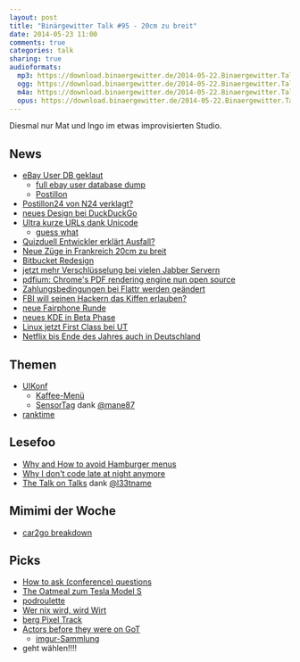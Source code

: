 ```yaml
---
layout: post
title: "Binärgewitter Talk #95 - 20cm zu breit"
date: 2014-05-23 11:00
comments: true
categories: talk
sharing: true
audioformats:
  mp3: https://download.binaergewitter.de/2014-05-22.Binaergewitter.Talk.95.mp3
  ogg: https://download.binaergewitter.de/2014-05-22.Binaergewitter.Talk.95.ogg
  m4a: https://download.binaergewitter.de/2014-05-22.Binaergewitter.Talk.95.m4a
  opus: https://download.binaergewitter.de/2014-05-22.Binaergewitter.Talk.95.opus
---
```

Diesmal nur Mat und Ingo im etwas improvisierten Studio.

## News
- [eBay User DB geklaut](http://www.heise.de/newsticker/meldung/Angriff-auf-eBay-Datenbank-Nutzer-sollen-Passwort-aendern-2195127.html)
    * [full ebay user database dump](http://pastebin.com/vmvjGw3N)
    * [Postillon](http://www.der-postillon.com/2014/05/top-zustand-gerne-wieder-hacker.html)
- [Postillon24 von N24 verklagt?](https://www.youtube.com/watch?v=1f-lbizqvIg&list=UUIIVvAp6DP3a2MmoIuIjvQA)
- [neues Design bei DuckDuckGo](http://www.heise.de/newsticker/meldung/DuckDuckGo-Suchmaschine-mit-neuem-Design-2194466.html)
- [Ultra kurze URLs dank Unicode](http://9m.no/)
    * [guess what](http://9m.no/%E4%BC%AA%EB%AA%A2)
- [Quizduell Entwickler erklärt Ausfall?](http://www.grandcentrix.net/2014/05/20/blog/news/quizduell-im-ersten-fragen-und-antworten-zur-technik/)
- [Neue Züge in Frankreich 20cm zu breit](http://www.sueddeutsche.de/auto/franzoesische-zuege-zu-breit-fuer-bahnsteige-problem-ein-bisschen-zu-spaet-entdeckt-1.1970982)
- [Bitbucket Redesign](http://blog.bitbucket.org/2014/05/20/introducing-the-new-fluid-width-bitbucket/)
- [jetzt mehr Verschlüsselung bei vielen Jabber Servern](http://www.heise.de/newsticker/meldung/Startschuss-fuer-Chat-Verschluesselung-bei-XMPP-Jabber-2193419.html)
- [pdfium: Chrome's PDF rendering engine nun open source](https://code.google.com/p/pdfium/)
- [Zahlungsbedingungen bei Flattr werden geändert](http://blog.flattr.net/2014/05/time-for-change-payments/)
- [FBI will seinen Hackern das Kiffen erlauben?](http://www.golem.de/news/cyberspionage-fbi-will-fuer-seine-hacker-das-strikte-kiffer-verbot-aufheben-1405-106631.html)
- [neue Fairphone Runde](https://www.fairphone.com/)
- [neues KDE in Beta Phase](http://kde.org/announcements/announce-plasma-next-beta1.php)
- [Linux jetzt First Class bei UT](https://www.unrealengine.com/blog/unreal-engine-4-and-linux)
- [Netflix bis Ende des Jahres auch in Deutschland](http://www.heise.de/newsticker/meldung/Online-Videodienst-Netflix-startet-in-Deutschland-2194383.html)

## Themen
- [UIKonf](http://uikonf.com/)
    * [Kaffee-Menü](https://twitter.com/ranterle/status/466505499119460352)
    * [SensorTag](http://www.ti.com/ww/en/wireless_connectivity/sensortag/index.shtml?DCMP=sensortag&HQS=sensortag-bn) dank [@mane87](https://twitter.com/mane87)
- [ranktime](http://rankti.me)

## Lesefoo
- [Why and How to avoid Hamburger menus](http://lmjabreu.com/post/why-and-how-to-avoid-hamburger-menus/)
- [Why I don't code late at night anymore](http://inessential.com/2014/05/16/why_i_dont_code_late_at_night_anymore)
- [The Talk on Talks](http://zachholman.com/talk/the-talk-on-talks/) dank [@l33tname](https://twitter.com/l33tname)

## Mimimi der Woche
- [car2go breakdown](http://www.heise.de/newsticker/meldung/Carsharing-Weltweiter-Netzausfall-bei-car2go-2192269.html)

## Picks
- [How to ask (conference) questions](https://twitter.com/steipete/status/466506237106864128)
- [The Oatmeal zum Tesla Model S](http://theoatmeal.com/comics/tesla_model_s)
- [podroulette](http://podroulette.com/)
- [Wer nix wird, wird Wirt](http://www.mallorcazeitung.es/lokales/2014/05/15/fruherer-npd-chef-versucht-wirt/31414.html)
- [berg Pixel Track](http://blog.bergcloud.com/2014/05/20/pixel-track/)
- [Actors before they were on GoT](https://www.youtube.com/watch?v=rct8l4_ezJs)
    * [imgur-Sammlung](http://imgur.com/o48UBeb)
- geht wählen!!!!

